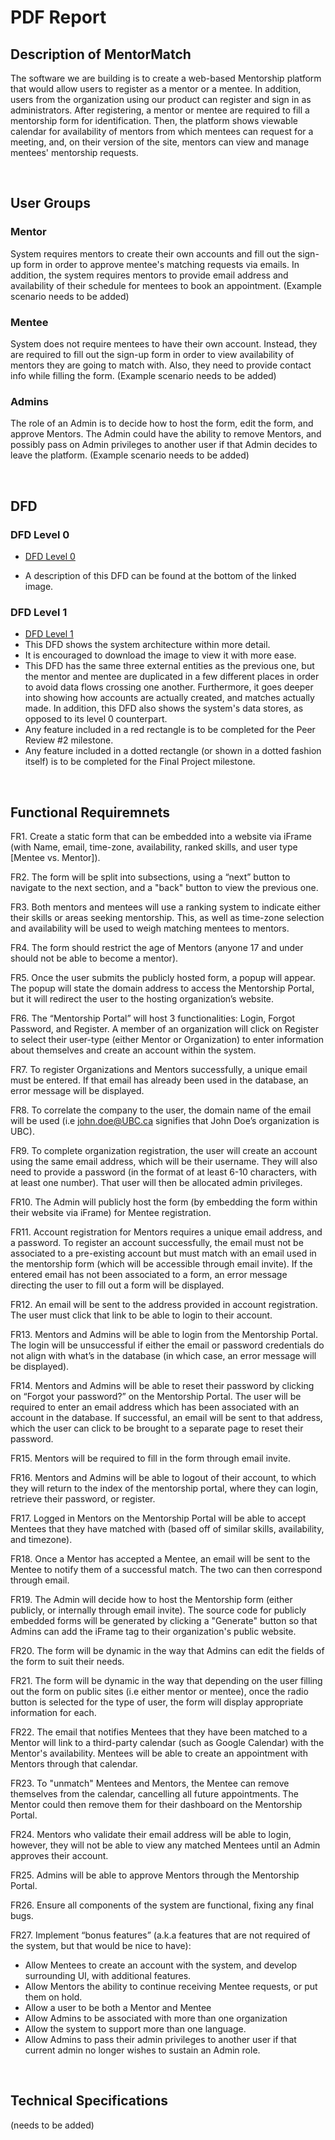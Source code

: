 # PDF Report

## Description of MentorMatch

The software we are building is to create a web-based Mentorship platform that would allow users to register as a mentor or a mentee. In addition, users from the organization using our product can register and sign in as administrators. After registering, a mentor or mentee are required to fill a mentorship form for identification. Then, the platform shows viewable calendar for availability of mentors from which mentees can request for a meeting, and, on their version of the site, mentors can view and manage mentees' mentorship requests.

<br>

## User Groups

### Mentor

System requires mentors to create their own accounts and fill out the sign-up form in order to approve mentee's matching requests via emails. In addition, the system requires mentors to provide email address and availability of their schedule for mentees to book an appointment. (Example scenario needs to be added)

### Mentee

System does not require mentees to have their own account. Instead, they are required to fill out the sign-up form in order to view availability of mentors they are going to match with. Also, they need to provide contact info while filling the form. (Example scenario needs to be added)

### Admins

The role of an Admin is to decide how to host the form, edit the form, and approve Mentors. The Admin could have the ability to remove Mentors, and possibly pass on Admin privileges to another user if that Admin decides to leave the platform. (Example scenario needs to be added)

<br>

## DFD

### DFD Level 0

* [DFD Level 0](https://github.com/jpabadir/pace-c/blob/requirements-milestone/documentation/dfd-level0.pdf)

* A description of this DFD can be found at the bottom of the linked image.

### DFD Level 1

* [DFD Level 1](https://github.com/jpabadir/pace-c/blob/requirements-milestone/documentation/dfd-level-1/dfd-full.jpg)
* This DFD shows the system architecture within more detail.
* It is encouraged to download the image to view it with more ease.
* This DFD has the same three external entities as the previous one, but the mentor and mentee are duplicated in a few different places in order to avoid data flows crossing one another. Furthermore, it goes deeper into showing how accounts are actually created, and matches actually made. In addition, this DFD also shows the system's data stores, as opposed to its level 0 counterpart.
* Any feature included in a red rectangle is to be completed for the Peer Review #2 milestone.
* Any feature included in a dotted rectangle (or shown in a dotted fashion itself) is to be completed for the Final Project milestone.

<br>

## Functional Requiremnets

FR1. Create a static form that can be embedded into a website via iFrame (with Name, email, time-zone, availability, ranked skills, and user type [Mentee vs. Mentor]).

FR2. The form will be split into subsections, using a “next” button to navigate to the next section, and a "back" button to view the previous one.

FR3. Both mentors and mentees will use a ranking system to indicate either their skills or areas seeking mentorship. This, as well as time-zone selection and availability will be used to weigh matching mentees to mentors.

FR4. The form should restrict the age of Mentors (anyone 17 and under should not be able to become a mentor).

FR5. Once the user submits the publicly hosted form, a popup will appear. The popup will state the domain address to access the Mentorship Portal, but it will redirect the user to the hosting organization’s website.

FR6. The “Mentorship Portal” will host 3 functionalities: Login, Forgot Password, and Register. A member of an organization will click on Register to select their user-type (either Mentor or Organization) to enter information about themselves and create an account within the system.

FR7. To register Organizations and Mentors successfully, a unique email must be entered. If that email has already been used in the database, an error message will be displayed.

FR8. To correlate the company to the user, the domain name of the email will be used (i.e john.doe@UBC.ca signifies that John Doe’s organization is UBC).

FR9. To complete organization registration, the user will create an account using the same email address, which will be their username. They will also need to provide a password (in the format of at least 6-10 characters, with at least one number). That user will then be allocated admin privileges.

FR10. The Admin will publicly host the form (by embedding the form within their website via iFrame) for Mentee registration.

FR11. Account registration for Mentors requires a unique email address, and a password. To register an account successfully, the email must not be associated to a pre-existing account but must match with an email used in the mentorship form (which will be accessible through email invite). If the entered email has not been associated to a form, an error message directing the user to fill out a form will be displayed.

FR12. An email will be sent to the address provided in account registration. The user must click that link to be able to login to their account.

FR13. Mentors and Admins will be able to login from the Mentorship Portal. The login will be unsuccessful if either the email or password credentials do not align with what’s in the database (in which case, an error message will be displayed).

FR14. Mentors and Admins will be able to reset their password by clicking on “Forgot your password?” on the Mentorship Portal. The user will be required to enter an email address which has been associated with an account in the database. If successful, an email will be sent to that address, which the user can click to be brought to a separate page to reset their password.

FR15. Mentors will be required to fill in the form through email invite.

FR16. Mentors and Admins will be able to logout of their account, to which they will return to the index of the mentorship portal, where they can login, retrieve their password, or register.

FR17. Logged in Mentors on the Mentorship Portal will be able to accept Mentees that they have matched with (based off of similar skills, availability, and timezone).

FR18. Once a Mentor has accepted a Mentee, an email will be sent to the Mentee to notify them of a successful match. The two can then correspond through email.

FR19. The Admin will decide how to host the Mentorship form (either publicly, or internally through email invite). The source code for publicly embedded forms will be generated by clicking a "Generate" button so that Admins can add the iFrame tag to their organization's public website.

FR20. The form will be dynamic in the way that Admins can edit the fields of the form to suit their needs.

FR21. The form will be dynamic in the way that depending on the user filling out the form on public sites (i.e either mentor or mentee), once the radio button is selected for the type of user, the form will display appropriate information for each.

FR22. The email that notifies Mentees that they have been matched to a Mentor will link to a third-party calendar (such as Google Calendar) with the Mentor's availability. Mentees will be able to create an appointment with Mentors through that calendar.

FR23. To "unmatch" Mentees and Mentors, the Mentee can remove themselves from the calendar, cancelling all future appointments. The Mentor could then remove them for their dashboard on the Mentorship Portal.

FR24. Mentors who validate their email address will be able to login, however, they will not be able to view any matched Mentees until an Admin approves their account.

FR25. Admins will be able to approve Mentors through the Mentorship Portal.

FR26. Ensure all components of the system are functional, fixing any final bugs.

FR27. Implement “bonus features” (a.k.a features that are not required of the system, but that would be nice to have):

* Allow Mentees to create an account with the system, and develop surrounding UI, with additional features.
* Allow Mentors the ability to continue receiving Mentee requests, or put them on hold.
* Allow a user to be both a Mentor and Mentee
* Allow Admins to be associated with more than one organization
* Allow the system to support more than one language.
* Allow Admins to pass their admin privileges to another user if that current admin no longer wishes to sustain an Admin role.

<br>

## Technical Specifications

 (needs to be added)
